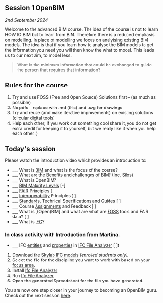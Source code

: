## Session 1 OpenBIM

*2nd September 2024*

Welcome to the advanced BIM course. The idea of the course is not to learn HOWTO BIM but to learn from BIM. Therefore there is a reduced emphasis on modelling. In place of modelling we focus on analyising existing BIM models. The idea is that if you learn how to analyse the BIM models to get the information you need you will then know the what to model. This leads us to our next aim, to model less. 

>What is the minimum information that could be exchanged to guide the person that requires that information?

## Rules for the course

1. Try and use FOSS (Free and Open Source) Solutions first – (as much as possible)
1. No pdfs - replace with .md (this) and .svg for drawings
1. Try and reuse (and make iterative improvements) on existing solutions (circular digital tools)
1. Help each other, if you work out something cool share it, you do not get extra credit for keeping it to yourself, but we really like it when you help each other :)

## Today's session

Please watch the introduction video which provides an introduction to:
* ___ What is [BIM] and what is the focus of the course?
* ___ What are the Benefits and challenges of [BIM]? (Inc. Silos)
* ___ What is OpenBIM?
* ___ [BIM Maturity Levels] [-]
* ___ [FAIR] Principles [ ]
* ___ [Interoperability] Principles [ ]
* ___ [Standards], Technical Specifications and Guides [ ]
* ___ Course [Assignments](/41934/Assignments) and Feedback [ ]
* ___ What is [(Open)BIM] and what are what are [FOSS] tools and FAIR data?  [ ]
* ___ What is [IFC]?

### In class activity with Introduction from Martina.

* ___ IFC [entities] and [properties] in [IFC File Analyzer] [ ]t

1. Download the [Skylab IFC models](https://learn.inside.dtu.dk/d2l/le/content/167582/Home) *[enrolled students only]*.
1. Select the file for the discipline you want to work with based on your [focus area].
1. Install [Ifc File Analyzer]
1. Run [Ifc File Analyzer]
1. Open the generated Spreadsheet for the file you have generated.

You are now one step closer in your journey to becoming an OpenBIM guru. Check out the next session [here](https://github.com/timmcginley/41934/tree/main/Schedule/02).

<!-- links -->

[BIM]: /41934/Concepts/BIM
[BIM Maturity Levels]: /41934/Concepts/Levels
[IFC]: /41934/Concepts/IFC
[FAIR]: /41934/Concepts/FAIR
[FOSS]: /41934/Concepts/SoftwareLicences
[focus area]: /41934/Focus
[Interoperability]: /41934/Concepts/Interoperability
[Standards]: /41934/Concepts/Standards
[entities]: /41934/Concepts/Entities
[properties]: /41934/Concepts/Properties
[IFC File Analyzer]: /41934/Concepts/IFCFileAnalyzer
